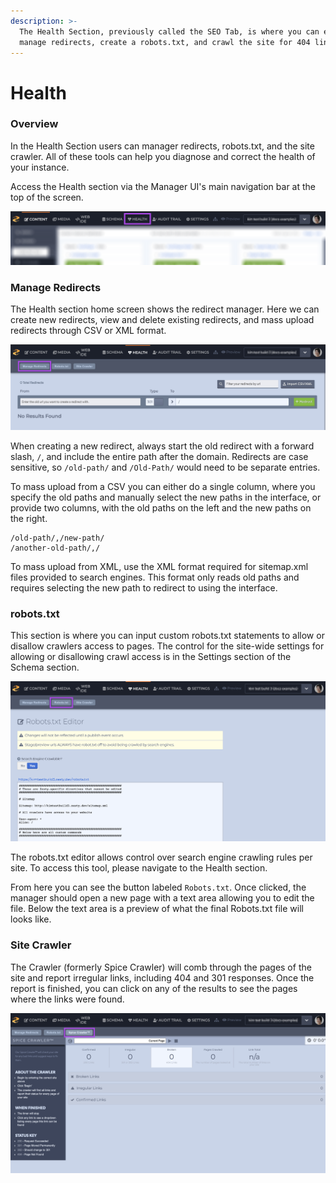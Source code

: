```yaml
---
description: >-
  The Health Section, previously called the SEO Tab, is where you can edit and
  manage redirects, create a robots.txt, and crawl the site for 404 links.
---
```


# Health

### Overview

In the Health Section users can manager redirects, robots.txt, and the site crawler. All of these tools can help you diagnose and correct the health of your instance. 

Access the Health section via the Manager UI's main navigation bar at the top of the screen. 

![Access the Health section via the Manager UI&apos;s main navigation.](../../../.gitbook/assets/health-section-nav.png)

### Manage Redirects

The Health section home screen shows the redirect manager. Here we can create new redirects, view and delete existing redirects, and mass upload redirects through CSV or XML format.

![Redirects are accessed via the Health section.](../../../.gitbook/assets/health-section-manage-redirects.png)

When creating a new redirect, always start the old redirect with a forward slash, `/`, and include the entire path after the domain. Redirects are case sensitive, so `/old-path/` and `/Old-Path/` would need to be separate entries.

To mass upload from a CSV you can either do a single column, where you specify the old paths and manually select the new paths in the interface, or provide two columns, with the old paths on the left and the new paths on the right.

```text
/old-path/,/new-path/
/another-old-path/,/
```

To mass upload from XML, use the XML format required for sitemap.xml files provided to search engines. This format only reads old paths and requires selecting the new path to redirect to using the interface.

### robots.txt

This section is where you can input custom robots.txt statements to allow or disallow crawlers access to pages. The control for the site-wide settings for allowing or disallowing crawl access is in the Settings section of the Schema section.

![The robots.txt file is accessed via the Health section.](../../../.gitbook/assets/health-section-robots.png)

The robots.txt editor allows control over search engine crawling rules per site. To access this tool, please navigate to the Health section.

From here you can see the button labeled `Robots.txt`. Once clicked, the manager should open a new page with a text area allowing you to edit the file. Below the text area is a preview of what the final Robots.txt file will looks like.

### Site Crawler

The Crawler \(formerly Spice Crawler\) will comb through the pages of the site and report irregular links, including 404 and 301 responses. Once the report is finished, you can click on any of the results to see the pages where the links were found.

![The Site Crawler can be accessed via the Health section.](../../../.gitbook/assets/health-section-spice-crawler.png)

